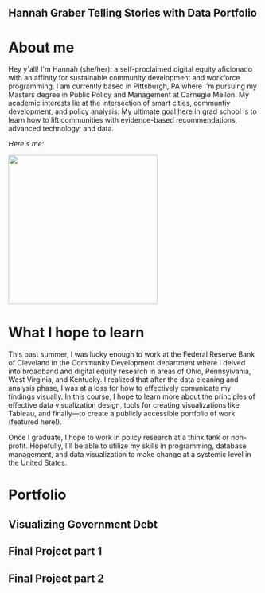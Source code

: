 ## Hannah Graber Telling Stories with Data Portfolio

# About me 
Hey y'all! I'm Hannah (she/her): a self-proclaimed digital equity aficionado with an affinity for sustainable community development and workforce programming. I am currently based in Pittsburgh, PA where I'm pursuing my Masters degree in Public Policy and Management at Carnegie Mellon. My academic interests lie at the intersection of smart cities, communtiy development, and policy analysis. My ultimate goal here in grad school is to learn how to lift communities with evidence-based recommendations, advanced technology, and data.

*Here's me:*

<img src="https://user-images.githubusercontent.com/116670343/199295507-19424ae9-0810-4f50-adae-71a7fe909a4f.jpg" width="300" />

# What I hope to learn
This past summer, I was lucky enough to work at the Federal Reserve Bank of Cleveland in the Community Development department where I delved into broadband and digital equity research in areas of Ohio, Pennsylvania, West Virginia, and Kentucky. I realized that after the data cleaning and analysis phase, I was at a loss for how to effectively comunicate my findings visually. In this course, I hope to learn more about the principles of effective data visualization design, tools for creating visualizations like Tableau, and finally—to create a publicly accessible portfolio of work (featured here!).

Once I graduate, I hope to work in policy research at a think tank or non-profit. Hopefully, I'll be able to utilize my skills in programming, database management, and data visualization to make change at a systemic level in the United States.


# Portfolio

## Visualizing Government Debt

## Final Project part 1

## Final Project part 2
 
